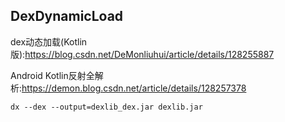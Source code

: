 ## DexDynamicLoad

dex动态加载(Kotlin版):<https://blog.csdn.net/DeMonliuhui/article/details/128255887>  

Android Kotlin反射全解析:<https://demon.blog.csdn.net/article/details/128257378>  


```
dx --dex --output=dexlib_dex.jar dexlib.jar
```
